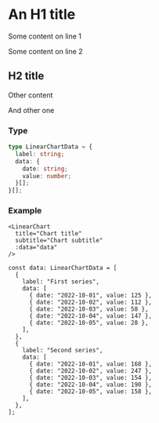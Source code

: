 # An H1 title

Some content on line 1

Some content on line 2

## H2 title

Other content

And other one

### Type

```typescript
type LinearChartData = {
  label: string;
  data: {
    date: string;
    value: number;
  }[];
}[];
```

### Example

```vue-template
<LinearChart
  title="Chart title"
  subtitle="Chart subtitle"
  :data="data"
/>
```

```vue-script
const data: LinearChartData = [
  {
    label: "First series",
    data: [
      { date: "2022-10-01", value: 125 },
      { date: "2022-10-02", value: 112 },
      { date: "2022-10-03", value: 58 },
      { date: "2022-10-04", value: 147 },
      { date: "2022-10-05", value: 28 },
    ],
  },
  {
    label: "Second series",
    data: [
      { date: "2022-10-01", value: 168 },
      { date: "2022-10-02", value: 247 },
      { date: "2022-10-03", value: 154 },
      { date: "2022-10-04", value: 190 },
      { date: "2022-10-05", value: 158 },
    ],
  },
];
```
